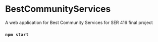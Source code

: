 # BestCommunityServices

A web application for Best Community Services for SER 416 final project

### `npm start`
